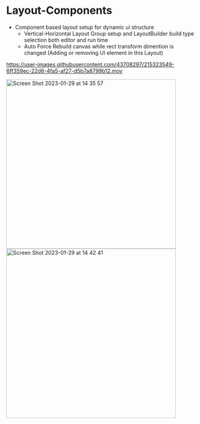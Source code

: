 # Layout-Components
- Component based layout setup for dynamic ui structure
  - Vertical-Horizontal Layout Group setup and LayoutBuilder build type selection both editor and run time
  - Auto Force Rebuild canvas while rect transform dimention is changed (Adding or removing UI element in this Layout)

https://user-images.githubusercontent.com/43708297/215323549-6ff359ec-22d6-4fa5-af27-d5b7a8799b12.mov



<img width="450" alt="Screen Shot 2023-01-29 at 14 35 57" src="https://user-images.githubusercontent.com/43708297/215323611-402ee0d5-30f7-4cb4-a346-99976587ce62.png"> <img width="450" alt="Screen Shot 2023-01-29 at 14 42 41" src="https://user-images.githubusercontent.com/43708297/215323745-ebf66cbf-4b9f-4760-833b-e970274fc68e.png">
